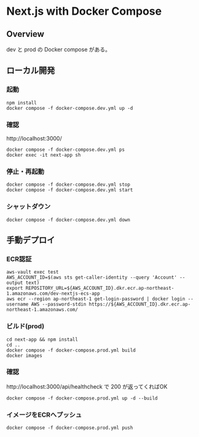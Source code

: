 # Next.js with Docker Compose

## Overview
dev と prod の Docker compose がある。

## ローカル開発
### 起動
```
npm install
docker compose -f docker-compose.dev.yml up -d
```

### 確認
http://localhost:3000/
```
docker compose -f docker-compose.dev.yml ps
docker exec -it next-app sh
```

### 停止・再起動
```
docker compose -f docker-compose.dev.yml stop
docker compose -f docker-compose.dev.yml start
```

### シャットダウン
```
docker compose -f docker-compose.dev.yml down
```

## 手動デプロイ
### ECR認証
```
aws-vault exec test
AWS_ACCOUNT_ID=$(aws sts get-caller-identity --query 'Account' --output text)
export REPOSITORY_URL=${AWS_ACCOUNT_ID}.dkr.ecr.ap-northeast-1.amazonaws.com/dev-nextjs-ecs-app
aws ecr --region ap-northeast-1 get-login-password | docker login --username AWS --password-stdin https://${AWS_ACCOUNT_ID}.dkr.ecr.ap-northeast-1.amazonaws.com/
```

### ビルド(prod)
```
cd next-app && npm install
cd ..
docker compose -f docker-compose.prod.yml build
docker images
```

### 確認
http://localhost:3000/api/healthcheck で 200 が返ってくればOK
```
docker compose -f docker-compose.prod.yml up -d --build
```

### イメージをECRへプッシュ
```
docker compose -f docker-compose.prod.yml push
```

